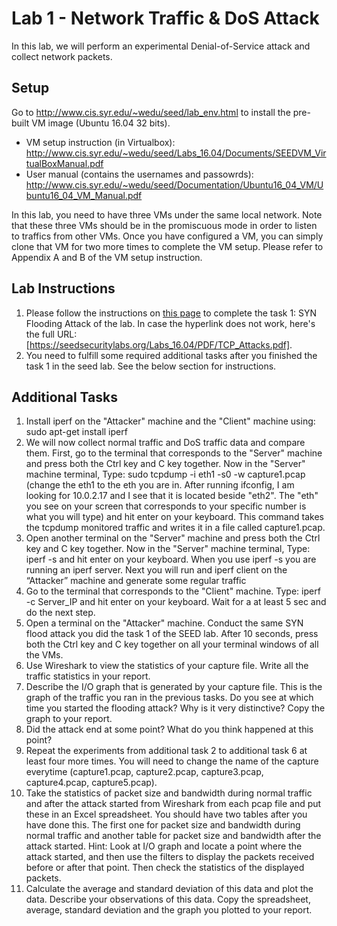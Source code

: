 # Lab 1 - Network Traffic & DoS Attack

In this lab, we will perform an experimental Denial-of-Service attack and collect network packets.

## Setup

Go to http://www.cis.syr.edu/~wedu/seed/lab_env.html to install the pre-built VM image (Ubuntu 16.04 32 bits).

- VM setup instruction (in Virtualbox): http://www.cis.syr.edu/~wedu/seed/Labs_16.04/Documents/SEEDVM_VirtualBoxManual.pdf
- User manual (contains the usernames and passowrds): http://www.cis.syr.edu/~wedu/seed/Documentation/Ubuntu16_04_VM/Ubuntu16_04_VM_Manual.pdf

In this lab, you need to have three VMs under the same local network. Note that these three VMs should be in the promiscuous mode in order to listen to traffics from other VMs. Once you have configured a VM, you can simply clone that VM for two more times to complete the VM setup. Please refer to Appendix A and B of the VM setup instruction.

## Lab Instructions 

1. Please follow the instructions on [this page](https://seedsecuritylabs.org/Labs_16.04/PDF/TCP_Attacks.pdf) to complete the task 1: SYN Flooding Attack of the lab. In case the hyperlink does not work, here's the full URL: [https://seedsecuritylabs.org/Labs_16.04/PDF/TCP_Attacks.pdf]. 
2. You need to fulfill some required additional tasks after you finished the task 1 in the seed lab. See the below section for instructions.

## Additional Tasks
1. Install iperf on the "Attacker" machine and the "Client" machine using: sudo apt-get install iperf 
2. We will now collect normal traffic and DoS traffic data and compare them. First, go to the terminal that corresponds to the "Server" machine and press both the Ctrl key and C key together. Now in the "Server" machine terminal, Type: sudo tcpdump -i eth1 -s0 -w capture1.pcap (change the eth1 to the eth you are in. After running ifconfig, I am looking for 10.0.2.17 and I see that it is located beside "eth2". The "eth" you see on your screen that corresponds to your specific number is what you will type) and hit enter on your keyboard. This command takes the tcpdump monitored traffic and writes it in a file called capture1.pcap.
3. Open another terminal on the "Server" machine and press both the Ctrl key and C key together. Now in the "Server" machine terminal, Type: iperf -s and hit enter on your keyboard. When you use iperf -s you are running an iperf server. Next you will run and iperf client on the “Attacker” machine and generate some regular traffic
4. Go to the terminal that corresponds to the "Client" machine. Type: iperf -c Server_IP and hit enter on your keyboard. Wait for a at least 5 sec and do the next step.
5. Open a terminal on the "Attacker" machine. Conduct the same SYN flood attack you did the task 1 of the SEED lab. After 10 seconds, press both the Ctrl key and C key together on all your terminal windows of all the VMs.
6. Use Wireshark to view the statistics of your capture file. Write all the traffic statistics in your report.
7. Describe the I/O graph that is generated by your capture file. This is the graph of the traffic you ran in the previous tasks. Do you see at which time you started the flooding attack? Why is it very distinctive? Copy the graph to your report.
8. Did the attack end at some point? What do you think happened at this point?
9. Repeat the experiments from additional task 2 to additional task 6 at least four more times. You will need to change the name of the capture everytime (capture1.pcap, capture2.pcap, capture3.pcap, capture4.pcap, capture5.pcap).
10. Take the statistics of packet size and bandwidth during normal traffic and after the attack started from Wireshark from each pcap file and put these in an Excel spreadsheet. You should have two tables after you have done this. The first one for packet size and bandwidth during normal traffic and another table for packet size and bandwidth after the attack started. Hint: Look at I/O graph and locate a point where the attack started, and then use the filters to display the packets received before or after that point. Then check the statistics of the displayed packets.
11. Calculate the average and standard deviation of this data and plot the data. Describe your observations of this data. Copy the spreadsheet, average, standard deviation and the graph you plotted to your report.
